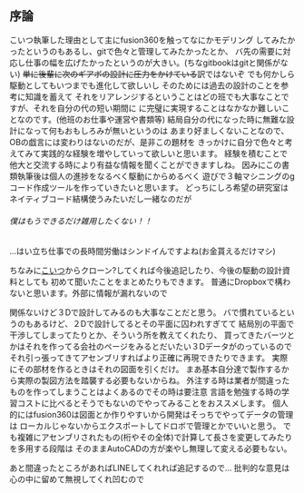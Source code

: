 ## 序論
こいつ執筆した理由として主にfusion360を触ってなにかモデリング
してみたかったというのもあるし、gitで色々と管理してみたかったとか、
バ先の需要に対応し仕事の幅を広げたかったというのが大きい。(ちなgitbookはgitと関係がない)
~~単に後輩に次のギアボの設計に圧力をかけている~~訳ではないぞ
でも何かしら駆動としてもいつまでも進化して欲しいし
そのためには過去の設計のことを参考に知識を蓄えて
それをリアレンジするということはどの班でも大事なことですが、それを自分の代の短い期間に
に完璧に実現することはなかなか難しいことなのです。(他班のお仕事や運営や書類等)
結局自分の代になった時に無難な設計になって何もおもしろみが無いというのは
あまり好ましくないことなので、OBの戯言には変わりはないのだが、是非この題材を
きっかけに自分で色々と考えてみて実践的な経験を増やしていって欲しいと思います。
経験を積むことで他大と交流する時により有益な情報を聞くことができますしね。
因みにこの書類執筆後は個人の進捗をなるべく駆動にからめるべく
遊びで３軸マシニングのgコード作成ツールを作っていきたいと思います。
どっちにしろ希望の研究室はネイティブコード結構使うみたいだし一緒なのだが
###### 僕はもうできるだけ雑用したくない！！
...はい立ち仕事での長時間労働はシンドイんですよね(お金貰えるだけマシ)

ちなみに[こいつ](https://github.com/yoshiharatakuya/gearboxinteglation)からクローン?してくれば今後追記したり、今後の駆動の設計資料としても
初めて聞いたことをまとめたりもできます。
普通にDropboxで構わないと思います。外部に情報が漏れないので

関係ないけど３Dで設計してみるのも大事なことだと思う。
バで慣れているというのもあるけど、２Dで設計してるとその平面に囚われすぎてて
結局別の平面で干渉してしまってたりとか、そういう所を教えてくれたり、
買ってきたバーツとかはそれを作ってる会社のページをみるとだいたい３Dデータがのっているので
それ引っ張ってきてアセンブリすればより正確に再現できたりできます。
実際にその部材を作るときはそれの図面を引くだけ。
まあ基本自分達で製作するから実際の製図方法を踏襲する必要もないからね。
外注する時は業者が間違ったものを作ってしまうことはよくあるのでその時は要注意
言語を勉強する時の学習コストに比べるとそうでもないのでやってみることをおススメします。
個人的にはfusion360は図面とか作りやすいから開発はそっちでやってデータの管理は
ローカルじゃないからエクスポートしてドロボで管理とかでいいと思う。
でも複雑にアセンブリされたもの(桁やその全体)で計算して長さを変更してみたりを多用する段階は
そのままAutoCADの方が楽やし無理して変える必要もない。

あと間違ったところがあればLINEしてくれれば追記するので...
批判的な意見は心の中に留めて無視してくれ凹むので
